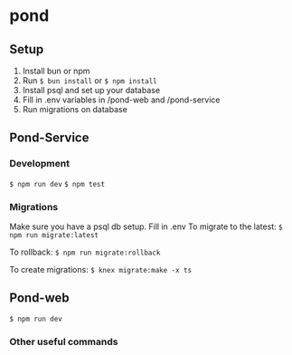 # pond

## Setup

1. Install bun or npm
2. Run `$ bun install` or `$ npm install`
3. Install psql and set up your database
4. Fill in .env variables in /pond-web and /pond-service
5. Run migrations on database

## Pond-Service

### Development

`$ npm run dev`
`$ npm test`

### Migrations

Make sure you have a psql db setup. Fill in .env
To migrate to the latest:
`$ npm run migrate:latest`

To rollback:
`$ npm run migrate:rollback`

To create migrations:
`$ knex migrate:make -x ts`

## Pond-web

`$ npm run dev`

### Other useful commands
